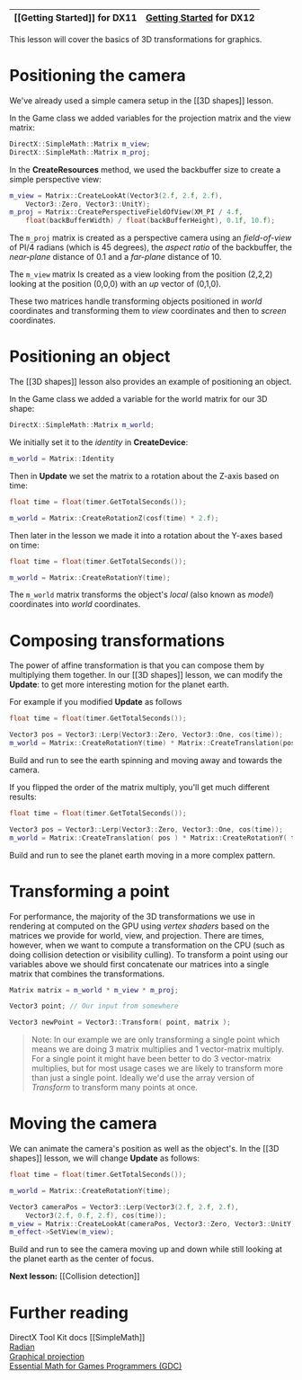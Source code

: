 |[[Getting Started]] for DX11|[Getting Started](https://github.com/microsoft/DirectXTK12/wiki/Getting-Started) for DX12|
|---|---|

This lesson will cover the basics of 3D transformations for graphics.

# Positioning the camera
We've already used a simple camera setup in the [[3D shapes]] lesson.

In the Game class we added variables for the projection matrix and the view matrix:

```cpp
DirectX::SimpleMath::Matrix m_view;
DirectX::SimpleMath::Matrix m_proj;
```



In the **CreateResources** method, we used the backbuffer size to create a simple perspective view:

```cpp
m_view = Matrix::CreateLookAt(Vector3(2.f, 2.f, 2.f),
    Vector3::Zero, Vector3::UnitY);
m_proj = Matrix::CreatePerspectiveFieldOfView(XM_PI / 4.f,
    float(backBufferWidth) / float(backBufferHeight), 0.1f, 10.f);
```

The ``m_proj`` matrix is created as a perspective camera using an _field-of-view_ of PI/4 radians (which is 45 degrees), the _aspect ratio_ of the backbuffer, the _near-plane_ distance of 0.1 and a _far-plane_ distance of 10.

The ``m_view`` matrix Is created as a view looking from the position (2,2,2) looking at the position (0,0,0) with an _up_ vector of (0,1,0).

These two matrices handle transforming objects positioned in _world_ coordinates and transforming them to _view_ coordinates and then to _screen_ coordinates.

# Positioning an object

The [[3D shapes]] lesson also provides an example of positioning an object.

In the Game class we added a variable for the world matrix for our 3D shape:

```cpp
DirectX::SimpleMath::Matrix m_world;
```

We initially set it to the _identity_ in **CreateDevice**:

```cpp
m_world = Matrix::Identity
```

Then in **Update** we set the matrix to a rotation about the Z-axis based on time:

```cpp
float time = float(timer.GetTotalSeconds());

m_world = Matrix::CreateRotationZ(cosf(time) * 2.f);
```

Then later in the lesson we made it into a rotation about the Y-axes based on time:

```cpp
float time = float(timer.GetTotalSeconds());

m_world = Matrix::CreateRotationY(time);
````

The ``m_world`` matrix transforms the object's _local_ (also known as _model_) coordinates into _world_ coordinates.

# Composing transformations

The power of affine transformation is that you can compose them by multiplying them together. In our [[3D shapes]] lesson, we can modify the **Update**: to get more interesting motion for the planet earth.

For example if you modified **Update** as follows

```cpp
float time = float(timer.GetTotalSeconds());

Vector3 pos = Vector3::Lerp(Vector3::Zero, Vector3::One, cos(time));
m_world = Matrix::CreateRotationY(time) * Matrix::CreateTranslation(pos);
```

Build and run to see the earth spinning and moving away and towards the camera.

If you flipped the order of the matrix multiply, you'll get much different results:

```cpp
float time = float(timer.GetTotalSeconds());

Vector3 pos = Vector3::Lerp(Vector3::Zero, Vector3::One, cos(time));
m_world = Matrix::CreateTranslation( pos ) * Matrix::CreateRotationY( time);
```

Build and run to see the planet earth moving in a more complex pattern.

# Transforming a point

For performance, the majority of the 3D transformations we use in rendering at computed on the GPU using _vertex shaders_ based on the matrices we provide for world, view, and projection. There are times, however, when we want to compute a transformation on the CPU (such as doing collision detection or visibility culling). To transform a point using our variables above we should first concatenate our matrices into a single matrix that combines the transformations.

```cpp
Matrix matrix = m_world * m_view * m_proj;

Vector3 point; // Our input from somewhere

Vector3 newPoint = Vector3::Transform( point, matrix );
```

> Note: In our example we are only transforming a single point which means we are doing 3 matrix multiplies and 1 vector-matrix multiply. For a single point it might have been better to do 3 vector-matrix multiplies, but for most usage cases we are likely to transform more than just a single point. Ideally we'd use the array version of *Transform* to transform many points at once.

# Moving the camera
We can animate the camera's position as well as the object's. In the [[3D shapes]] lesson, we will change **Update** as follows:

```cpp
float time = float(timer.GetTotalSeconds());

m_world = Matrix::CreateRotationY(time);

Vector3 cameraPos = Vector3::Lerp(Vector3(2.f, 2.f, 2.f),
    Vector3(2.f, 0.f, 2.f), cos(time));
m_view = Matrix::CreateLookAt(cameraPos, Vector3::Zero, Vector3::UnitY);
m_effect->SetView(m_view);
```

Build and run to see the camera moving up and down while still looking at the planet earth as the center of focus.

**Next lesson:** [[Collision detection]]

# Further reading

DirectX Tool Kit docs [[SimpleMath]]  
[Radian](http://en.wikipedia.org/wiki/Radian)  
[Graphical projection](http://en.wikipedia.org/wiki/Graphical_projection)  
[Essential Math for Games Programmers (GDC)](http://www.essentialmath.com/)
